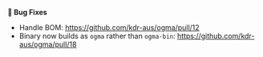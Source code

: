 **🐛 Bug Fixes**
- Handle BOM: https://github.com/kdr-aus/ogma/pull/12
- Binary now builds as `ogma` rather than `ogma-bin`: https://github.com/kdr-aus/ogma/pull/18
